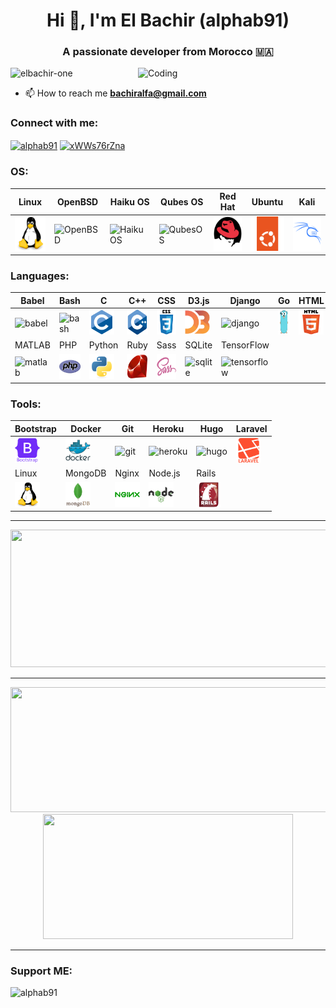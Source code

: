 <h1 align="center">Hi 👋, I'm El Bachir (alphab91)</h1>
<h3 align="center">A passionate developer from Morocco 🇲🇦</h3>

<img align="right" alt="Coding" width="300" src="https://images.squarespace-cdn.com/content/v1/5769fc401b631bab1addb2ab/1541580611624-TE64QGKRJG8SWAIUS7NS/coding-freak.gif">

<p align="left"> <img src="https://komarev.com/ghpvc/?username=elbachir-one&label=Profile%20views&color=0e75b6&style=flat" alt="elbachir-one" /> </p>

- 📫 How to reach me **bachiralfa@gmail.com**

<h3 align="left">Connect with me:</h3>
<p align="left">
  <a href="https://www.youtube.com/@alphab91" target="blank"><img align="center" src="https://raw.githubusercontent.com/rahuldkjain/github-profile-readme-generator/master/src/images/icons/Social/youtube.svg" alt="alphab91" height="30" width="40" /></a>
  <a href="https://discord.gg/xWWs76rZna" target="blank"><img align="center" src="https://raw.githubusercontent.com/rahuldkjain/github-profile-readme-generator/master/src/images/icons/Social/discord.svg" alt="xWWs76rZna" height="30" width="40" /></a>
</p>

### OS:

| Linux | OpenBSD | Haiku OS | Qubes OS | Red Hat | Ubuntu | Kali |
|-----------|------------|------------|-----------|----------|----------|----------|
| <img src="https://github.com/devicons/devicon/blob/master/icons/linux/linux-original.svg" title="Linux" alt="Linux" width="55" height="55"/> | <img src="https://upload.wikimedia.org/wikipedia/commons/9/9b/OpenBSD_textual_logo.svg" title="OpenBSD" alt="OpenBSD" width="60" height="55"/> | <img src="https://upload.wikimedia.org/wikipedia/commons/f/f3/Haiku_%28operating_system%29_logo.svg" title="Haiku OS" alt="Haiku OS" width="60" height="55"/> | <img src="https://upload.wikimedia.org/wikipedia/commons/6/61/Qubes_OS_Logo.svg" title="QubesOS" alt="QubesOS" width="60" height="55"/> | <img src="https://github.com/devicons/devicon/blob/master/icons/redhat/redhat-original.svg" title="Red Hat" alt="Red Hat" width="55" height="55"/> | <img src="https://github.com/devicons/devicon/blob/master/icons/ubuntu/ubuntu-original.svg" title="Ubuntu" alt="Ubuntu" width="55" height="55"/> | <img src="https://github.com/canaleal/devicon/blob/new-icon-kali-linux/icons/kalilinux/kalilinux-original-wordmark.svg" title="Kali Linux" alt="Kali Linux" width="55" height="55"/> |

### Languages:

| Babel | Bash | C | C++ | CSS | D3.js | Django | Go | HTML | JavaScript |
|----------|----------|----------|----------|----------|----------|----------|----------|----------|----------|
| <img src="https://www.vectorlogo.zone/logos/babeljs/babeljs-icon.svg" alt="babel" width="40" height="40"/> | <img src="https://www.vectorlogo.zone/logos/gnu_bash/gnu_bash-icon.svg" alt="bash" width="40" height="40"/> | <img src="https://raw.githubusercontent.com/devicons/devicon/master/icons/c/c-original.svg" alt="c" width="40" height="40"/> | <img src="https://raw.githubusercontent.com/devicons/devicon/master/icons/cplusplus/cplusplus-original.svg" alt="cplusplus" width="40" height="40"/> | <img src="https://raw.githubusercontent.com/devicons/devicon/master/icons/css3/css3-original-wordmark.svg" alt="css3" width="40" height="40"/> | <img src="https://raw.githubusercontent.com/devicons/devicon/master/icons/d3js/d3js-original.svg" alt="d3js" width="40" height="40"/> | <img src="https://cdn.worldvectorlogo.com/logos/django.svg" alt="django" width="40" height="40"/> | <img src="https://raw.githubusercontent.com/devicons/devicon/master/icons/go/go-original.svg" alt="go" width="40" height="40"/> | <img src="https://raw.githubusercontent.com/devicons/devicon/master/icons/html5/html5-original-wordmark.svg" alt="html5" width="40" height="40"/> | <img src="https://raw.githubusercontent.com/devicons/devicon/master/icons/javascript/javascript-original.svg" alt="javascript" width="40" height="40"/> |
| MATLAB | PHP | Python | Ruby | Sass | SQLite | TensorFlow | | | |
| <img src="https://upload.wikimedia.org/wikipedia/commons/2/21/Matlab_Logo.png" alt="matlab" width="40" height="40"/> | <img src="https://raw.githubusercontent.com/devicons/devicon/master/icons/php/php-original.svg" alt="php" width="40" height="40"/> | <img src="https://raw.githubusercontent.com/devicons/devicon/master/icons/python/python-original.svg" alt="python" width="40" height="40"/> | <img src="https://raw.githubusercontent.com/devicons/devicon/master/icons/ruby/ruby-original.svg" alt="ruby" width="40" height="40"/> | <img src="https://raw.githubusercontent.com/devicons/devicon/master/icons/sass/sass-original.svg" alt="sass" width="40" height="40"/> | <img src="https://www.vectorlogo.zone/logos/sqlite/sqlite-icon.svg" alt="sqlite" width="40" height="40"/> | <img src="https://www.vectorlogo.zone/logos/tensorflow/tensorflow-icon.svg" alt="tensorflow" width="40" height="40"/> | | | |

### Tools:

| Bootstrap | Docker | Git | Heroku | Hugo | Laravel |
|----------|----------|----------|----------|----------|----------|
| <img src="https://raw.githubusercontent.com/devicons/devicon/master/icons/bootstrap/bootstrap-plain-wordmark.svg" alt="bootstrap" width="40" height="40"/> | <img src="https://raw.githubusercontent.com/devicons/devicon/master/icons/docker/docker-original-wordmark.svg" alt="docker" width="40" height="40"/> | <img src="https://www.vectorlogo.zone/logos/git-scm/git-scm-icon.svg" alt="git" width="40" height="40"/> | <img src="https://www.vectorlogo.zone/logos/heroku/heroku-icon.svg" alt="heroku" width="40" height="40"/> | <img src="https://api.iconify.design/logos-hugo.svg" alt="hugo" width="40" height="40"/> | <img src="https://raw.githubusercontent.com/devicons/devicon/master/icons/laravel/laravel-plain-wordmark.svg" alt="laravel" width="40" height="40"/> |
| Linux | MongoDB | Nginx | Node.js | Rails |
| <img src="https://raw.githubusercontent.com/devicons/devicon/master/icons/linux/linux-original.svg" alt="linux" width="40" height="40"/> | <img src="https://raw.githubusercontent.com/devicons/devicon/master/icons/mongodb/mongodb-original-wordmark.svg" alt="mongodb" width="40" height="40"/> | <img src="https://raw.githubusercontent.com/devicons/devicon/master/icons/nginx/nginx-original.svg" alt="nginx" width="40" height="40"/> | <img src="https://raw.githubusercontent.com/devicons/devicon/master/icons/nodejs/nodejs-original-wordmark.svg" alt="nodejs" width="40" height="40"/> | <img src="https://raw.githubusercontent.com/devicons/devicon/master/icons/rails/rails-original-wordmark.svg" alt="rails" width="40" height="40"/> |

<hr>

<p align="center">
  <img width="800" height="220" src="https://streak-stats.demolab.com?user=elbachir-one&theme=highcontrast&hide_border=true&border_radius=5&card_width=800">
</p>


---


<p align="center">
  <img width="600" height="200" src="https://github-readme-stats.vercel.app/api?username=elbachir-one&show_icons=true&theme=vision-friendly-dark">
  <img width="400" height="200" src="https://github-readme-stats.vercel.app/api/top-langs/?username=elbachir-one&size_weight=0.0005&count_weight=0.3&layout=compact&theme=vision-friendly-dark">
</p>


<hr>

<h3 align="left">Support ME:</h3>
<p><a href="https://www.buymeacoffee.com/alphab91" target="blank"><img align="left" src="https://cdn.buymeacoffee.com/buttons/v2/default-yellow.png" height="50" width="210" alt="alphab91"/></a></p>
<br><br>

